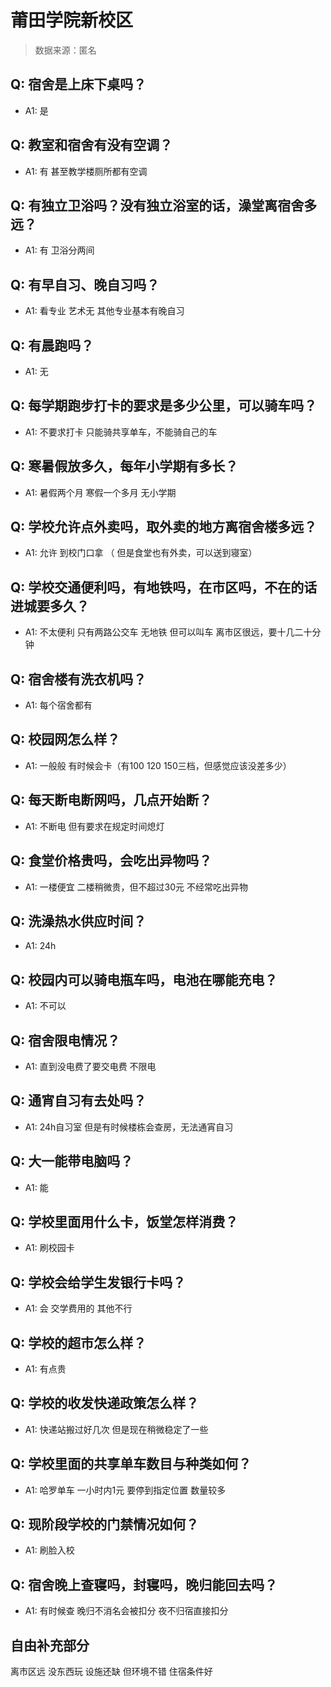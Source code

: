 # 莆田学院新校区

> 数据来源：匿名

## Q: 宿舍是上床下桌吗？

- A1: 是

## Q: 教室和宿舍有没有空调？

- A1: 有 甚至教学楼厕所都有空调

## Q: 有独立卫浴吗？没有独立浴室的话，澡堂离宿舍多远？

- A1: 有 卫浴分两间

## Q: 有早自习、晚自习吗？

- A1: 看专业 艺术无 其他专业基本有晚自习

## Q: 有晨跑吗？

- A1: 无

## Q: 每学期跑步打卡的要求是多少公里，可以骑车吗？

- A1: 不要求打卡 只能骑共享单车，不能骑自己的车

## Q: 寒暑假放多久，每年小学期有多长？

- A1: 暑假两个月  寒假一个多月 无小学期

## Q: 学校允许点外卖吗，取外卖的地方离宿舍楼多远？

- A1: 允许 到校门口拿 （ 但是食堂也有外卖，可以送到寝室）

## Q: 学校交通便利吗，有地铁吗，在市区吗，不在的话进城要多久？

- A1: 不太便利 只有两路公交车 无地铁 但可以叫车 离市区很远，要十几二十分钟

## Q: 宿舍楼有洗衣机吗？

- A1: 每个宿舍都有

## Q: 校园网怎么样？

- A1: 一般般 有时候会卡（有100 120 150三档，但感觉应该没差多少）

## Q: 每天断电断网吗，几点开始断？

- A1: 不断电 但有要求在规定时间熄灯

## Q: 食堂价格贵吗，会吃出异物吗？

- A1: 一楼便宜 二楼稍微贵，但不超过30元 不经常吃出异物

## Q: 洗澡热水供应时间？

- A1: 24h

## Q: 校园内可以骑电瓶车吗，电池在哪能充电？

- A1: 不可以

## Q: 宿舍限电情况？

- A1: 直到没电费了要交电费 不限电

## Q: 通宵自习有去处吗？

- A1: 24h自习室 但是有时候楼栋会查房，无法通宵自习

## Q: 大一能带电脑吗？

- A1: 能

## Q: 学校里面用什么卡，饭堂怎样消费？

- A1: 刷校园卡

## Q: 学校会给学生发银行卡吗？

- A1: 会 交学费用的 其他不行

## Q: 学校的超市怎么样？

- A1: 有点贵

## Q: 学校的收发快递政策怎么样？

- A1: 快递站搬过好几次 但是现在稍微稳定了一些

## Q: 学校里面的共享单车数目与种类如何？

- A1: 哈罗单车 一小时内1元 要停到指定位置 数量较多

## Q: 现阶段学校的门禁情况如何？

- A1: 刷脸入校

## Q: 宿舍晚上查寝吗，封寝吗，晚归能回去吗？

- A1: 有时候查 晚归不消名会被扣分 夜不归宿直接扣分

## 自由补充部分

离市区远 没东西玩  设施还缺 但环境不错 住宿条件好
